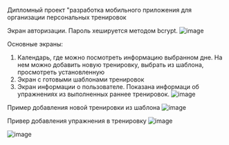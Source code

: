 Дипломный проект "разработка мобильного приложения для организации персональных тренировок

Экран авторизации. Пароль хешируется методом bcrypt.
![image](https://github.com/user-attachments/assets/a417ce1c-4581-4ef1-9de9-f0fb9f736f69)

Основные экраны:
1. Календарь, где можно посмотреть информацию выбранном дне. На нем можно добавить новую тренировку, выбрать из шаблона, просмотреть установленную
2. Экран с готовыми шаблонами тренировок
3. Экран информации о пользователе. Показана информаци об упражнениях из выполненных раннее тренировок.
![image](https://github.com/user-attachments/assets/911327db-d814-4de9-a12c-b337e76f4dbe)

Пример добавления новой тренировки из шаблона
![image](https://github.com/user-attachments/assets/fc13a91f-210d-4b79-b37f-39f6ed84eb2f)

Привер добавления упражнения в тренировку
![image](https://github.com/user-attachments/assets/32fa29b2-217c-415e-83d4-051a1d200d1b)

![image](https://github.com/user-attachments/assets/9f941766-b6a3-4e11-9793-11c8707d5a78)
